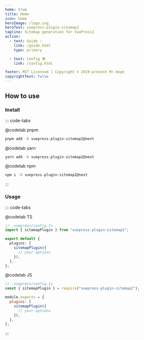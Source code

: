 ```yaml
---
home: true
title: Home
icon: home
heroImage: /logo.svg
heroText: vuepress-plugin-sitemap2
tagline: Sitemap generation for VuePress2
action:
  - text: Guide 💡
    link: /guide.html
    type: primary

  - text: Config 🛠
    link: /config.html

footer: MIT Licensed | Copyright © 2019-present Mr.Hope
copyrightText: false
---
```


## How to use

### Install

::: code-tabs

@codetab pnpm

```bash
pnpm add -D vuepress-plugin-sitemap2@next
```

@codetab yarn

```bash
yarn add -D vuepress-plugin-sitemap2@next
```

@codetab npm

```bash
npm i -D vuepress-plugin-sitemap2@next
```

:::

### Usage

::: code-tabs

@codetab TS

```ts
// .vuepress/config.ts
import { sitemapPlugin } from "vuepress-plugin-sitemap2";

export default {
  plugins: [
    sitemapPlugin({
      // your options
    }),
  ],
};
```

@codetab JS

```js
// .vuepress/config.js
const { sitemapPlugin } = require("vuepress-plugin-sitemap2");

module.exports = {
  plugins: [
    sitemapPlugin({
      // your options
    }),
  ],
};
```

:::
